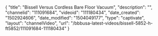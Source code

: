 {
    "title": "Bissell Versus Cordless Bare Floor Vacuum",
    "description": "",
    "channelid": "111091684",
    "videoid": "111180434",
    "date_created": "1502924606",
    "date_modified": "1504049177",
    "type": "captivate",
    "layout": "channelVideo",
    "url": "\/bbbusa-latest-videos\/bissell-5852-h-ft5852\/111091684-111180434"
}